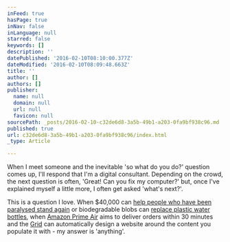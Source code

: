 ```yaml
---
inFeed: true
hasPage: true
inNav: false
inLanguage: null
starred: false
keywords: []
description: ''
datePublished: '2016-02-10T08:10:00.377Z'
dateModified: '2016-02-10T08:09:48.663Z'
title: ''
author: []
authors: []
publisher:
  name: null
  domain: null
  url: null
  favicon: null
sourcePath: _posts/2016-02-10-c32de6d8-3a5b-49b1-a203-0fa9bf938c96.md
published: true
url: c32de6d8-3a5b-49b1-a203-0fa9bf938c96/index.html
_type: Article

---
```

When I meet someone and the inevitable 'so what do you do?' question comes up, I'll respond that I'm a digital consultant. Depending on the crowd, the next question is often, 'Great! Can you fix my computer?' but, once I've explained myself a little more, I often get asked 'what's next?'.

This is a question I love. When $40,000 can [help people who have been paralysed stand again][0] or biodegradable blobs can [replace plastic water bottles][1], when [Amazon Prime Air][2] aims to deliver orders within 30 minutes and the [Grid][3] can automatically design a website around the content you populate it with - my answer is 'anything'.  

[0]: http://www.fastcodesign.com/3056049/a-budget-exoskeleton-allows-parapalegics-to-walk-for-the-price-of-a-car
[1]: http://www.skippingrockslab.com/
[2]: http://www.amazon.com/b?node=8037720011
[3]: https://thegrid.io/